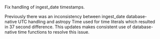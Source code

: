 Fix handling of ingest_date timestamps.

Previously there was an inconsistency between ingest_date database-native UTC
handling and astropy Time used for time literals which resulted in 37 second
difference. This updates makes consistent use of database-native time
functions to resolve this issue.
